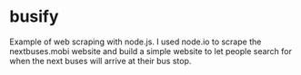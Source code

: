 busify
======

Example of web scraping with node.js. I used node.io to scrape the nextbuses.mobi website and build a simple website to let people search for when the next buses will arrive at their bus stop.
